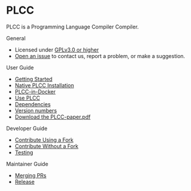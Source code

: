 # PLCC

PLCC is a Programming Language Compiler Compiler.

General
- Licensed under [GPLv3.0 or higher](LICENSE)
- [Open an issue](https://github.com/ourPLCC/plcc/issues) to contact us, report a problem, or make a suggestion.

User Guide
- [Getting Started](docs/User/Getting-Started.md)
- [Native PLCC Installation](docs/User/Native-PLCC-Installation.md)
- [PLCC-in-Docker](docs/User/PLCC-in-Docker.md)
- [Use PLCC](docs/User/Use.md)
- [Dependencies](docs/User/Dependencies.md)
- [Version numbers](docs/User/Version-numbers.md)
- [Download the PLCC-paper.pdf](docs/PLCC-paper.pdf)

Developer Guide
- [Contribute Using a Fork](docs/Developer/Contribute-Using-a-Fork.md)
- [Contribute Without a Fork](docs/Developer/Contribute-Without-a-Fork.md)
- [Testing](docs/Developer/Testing.md)

Maintainer Guide
- [Merging PRs](docs/Maintainer/Merging-PRs.md)
- [Release](docs/Maintainer/Release.md)
